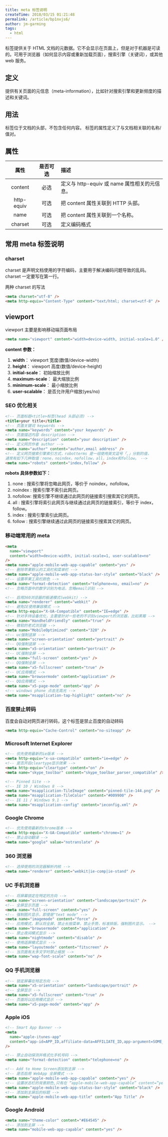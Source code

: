 ```yaml
---
title: meta 标签说明
createTime: 2018/03/15 01:21:48
permalink: /article/bp1nxjs6/
author: jm-garming
tags:
  - html
---
```


<meta> 标签提供关于 HTML 文档的元数据。它不会显示在页面上，但是对于机器是可读的。可用于浏览器（如何显示内容或重新加载页面），搜索引擎（关键词），或其他 web 服务。

<!-- more -->

## 定义

提供有关页面的元信息（meta-information），比如针对搜索引擎和更新频度的描述和关键词。

## 用法

标签位于文档的头部，不包含任何内容。<meta> 标签的属性定义了与文档相关联的名称/值对。

## 属性

|    属性    | 是否可选 | 描述                                         |
| :--------: | :------: | :------------------------------------------- |
|  content   |   必选   | 定义与 http-equiv 或 name 属性相关的元信息。 |
| http-equiv |   可选   | 把 content 属性关联到 HTTP 头部。            |
|    name    |   可选   | 把 content 属性关联到一个名称。              |
|  charset   |   可选   | 定义编码格式                                 |

## 常用 meta 标签说明

### charset

charset 是声明文档使用的字符编码，主要用于解决编码问题导致的乱码。 charset 一定要写在第一行。

两种 charset 的写法

```html
<meta charset="utf-8" />
<meta http-equiv="Content-Type" content="text/html; charset=utf-8" />
```

## viewport

viewport 主要是影响移动端页面布局

```html
<meta name="viewport" content="width=device-width, initial-scale=1.0" />
```

**content 参数：**

1. **width**： viewport 宽度(数值/device-width)
2. **height**： viewport 高度(数值/device-height)
3. **initial-scale**： 初始缩放比例
4. **maximum-scale**： 最大缩放比例
5. **minimum-scale**： 最小缩放比例
6. **user-scalable**： 是否允许用户缩放(yes/no)

### SEO 优化相关

```html
<!-- 页面标题<title>标签(head 头部必须) -->
<title>your title</title>
<!-- 页面关键词 keywords -->
<meta name="keywords" content="your keywords" />
<!-- 页面描述内容 description -->
<meta name="description" content="your description" />
<!-- 定义网页作者 author -->
<meta name="author" content="author,email address" />
<!-- 定义网页搜索引擎索引方式，robotterms 是一组使用英文逗号「,」分割的值，
通常有如下几种取值：none，noindex，nofollow，all，index和follow。 -->
<meta name="robots" content="index,follow" />
```

**robots 具体参数如下：**

1. none : 搜索引擎将忽略此网页，等价于 noindex，nofollow。
2. noindex : 搜索引擎不索引此网页。
3. nofollow: 搜索引擎不继续通过此网页的链接索引搜索其它的网页。
4. all : 搜索引擎将索引此网页与继续通过此网页的链接索引，等价于 index，follow。
5. index : 搜索引擎索引此网页。
6. follow : 搜索引擎继续通过此网页的链接索引搜索其它的网页。

### 移动端常用的 meta

```html
<meta
  name="viewport"
  content="width=device-width, initial-scale=1, user-scalable=no"
/>
<meta name="apple-mobile-web-app-capable" content="yes" />
<!-- 删除苹果默认的工具栏和菜单栏 -->
<meta name="apple-mobile-web-app-status-bar-style" content="black" />
<!-- 设置苹果工具栏颜色 -->
<meta name="format-detection" content="telphone=no, email=no" />
<!-- 忽略页面中的数字识别为电话，忽略email识别 -->

<!-- 启用360浏览器的极速模式(webkit) -->
<meta name="renderer" content="webkit" />
<!-- 避免IE使用兼容模式 -->
<meta http-equiv="X-UA-Compatible" content="IE=edge" />
<!-- 针对手持设备优化，主要是针对一些老的不识别viewport的浏览器，比如黑莓 -->
<meta name="HandheldFriendly" content="true" />
<!-- 微软的老式浏览器 -->
<meta name="MobileOptimized" content="320" />
<!-- uc强制竖屏 -->
<meta name="screen-orientation" content="portrait" />
<!-- QQ强制竖屏 -->
<meta name="x5-orientation" content="portrait" />
<!-- UC强制全屏 -->
<meta name="full-screen" content="yes" />
<!-- QQ强制全屏 -->
<meta name="x5-fullscreen" content="true" />
<!-- UC应用模式 -->
<meta name="browsermode" content="application" />
<!-- QQ应用模式 -->
<meta name="x5-page-mode" content="app" />
<!-- windows phone 点击无高光 -->
<meta name="msapplication-tap-highlight" content="no" />
```

### 百度禁止转码

百度会自动对网页进行转码，这个标签是禁止百度的自动转码

```html
<meta http-equiv="Cache-Control" content="no-siteapp" />
```

### Microsoft Internet Explorer

```html
<!-- 优先使用最新的ie版本 -->
<meta http-equiv="x-ua-compatible" content="ie=edge" />
<!-- 是否开启cleartype显示效果 -->
<meta http-equiv="cleartype" content="on" />
<meta name="skype_toolbar" content="skype_toolbar_parser_compatible" />

<!-- Pinned Site -->
<!-- IE 10 / Windows 8 -->
<meta name="msapplication-TileImage" content="pinned-tile-144.png" />
<meta name="msapplication-TileColor" content="#009900" />
<!-- IE 11 / Windows 9.1 -->
<meta name="msapplication-config" content="ieconfig.xml" />
```

### Google Chrome

```html
<!-- 优先使用最新的chrome版本 -->
<meta http-equiv="X-UA-Compatible" content="chrome=1" />
<!-- 禁止自动翻译 -->
<meta name="google" value="notranslate" />
```

### 360 浏览器

```html
<!-- 选择使用的浏览器解析内核 -->
<meta name="renderer" content="webkit|ie-comp|ie-stand" />
```

### UC 手机浏览器

```html
<!-- 将屏幕锁定在特定的方向 -->
<meta name="screen-orientation" content="landscape/portrait" />
<!-- 全屏显示页面 -->
<meta name="full-screen" content="yes" />
<!-- 强制图片显示，即使是"text mode" -->
<meta name="imagemode" content="force" />
<!-- 应用模式，默认将全屏，禁止长按菜单，禁止手势，标准排版，强制图片显示。 -->
<meta name="browsermode" content="application" />
<!-- 禁止夜间模式显示 -->
<meta name="nightmode" content="disable" />
<!-- 使用适屏模式显示 -->
<meta name="layoutmode" content="fitscreen" />
<!-- 当页面有太多文字时禁止缩放 -->
<meta name="wap-font-scale" content="no" />
```

### QQ 手机浏览器

```html
<!-- 锁定屏幕在特定方向 -->
<meta name="x5-orientation" content="landscape/portrait" />
<!-- 全屏显示 -->
<meta name="x5-fullscreen" content="true" />
<!-- 页面将以应用模式显示 -->
<meta name="x5-page-mode" content="app" />
```

### Apple iOS

```html
<!-- Smart App Banner -->
<meta
  name="apple-itunes-app"
  content="app-id=APP_ID,affiliate-data=AFFILIATE_ID,app-argument=SOME_TEXT"
/>

<!-- 禁止自动探测并格式化手机号码 -->
<meta name="format-detection" content="telephone=no" />

<!-- Add to Home Screen添加到主屏 -->
<!-- 是否启用 WebApp 全屏模式 -->
<meta name="apple-mobile-web-app-capable" content="yes" />
<!-- 设置状态栏的背景颜色,只有在 “apple-mobile-web-app-capable” content=”yes” 时生效 -->
<meta name="apple-mobile-web-app-status-bar-style" content="black" />
<!-- 添加到主屏后的标题 -->
<meta name="apple-mobile-web-app-title" content="App Title" />
```

### Google Android

```html
<meta name="theme-color" content="#E64545" />
<!-- 添加到主屏 -->
<meta name="mobile-web-app-capable" content="yes" />
```
